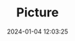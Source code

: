 ---
weight: 1
images:
- /images/edited/315.jpeg
title: Picture
date: 2024-01-04 12:03:25
tags: [luminarneo,work,ilce7m3,cow,animals]
---